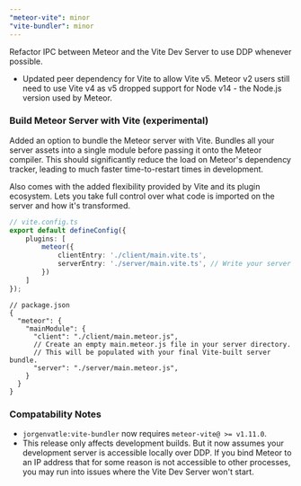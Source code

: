```yaml
---
"meteor-vite": minor
"vite-bundler": minor
---
```


Refactor IPC between Meteor and the Vite Dev Server to use DDP whenever possible.
- Updated peer dependency for Vite to allow Vite v5. Meteor v2 users still need to use Vite v4 as v5 dropped support for Node v14 - the Node.js version used by Meteor.

### Build Meteor Server with Vite (experimental)
Added an option to bundle the Meteor server with Vite. Bundles all your server assets into a single module before 
passing it onto the Meteor compiler. This should significantly reduce the load on Meteor's dependency tracker, leading
to much faster time-to-restart times in development.

Also comes with the added flexibility provided by Vite and its plugin ecosystem. Lets you take full control over what
code is imported on the server and how it's transformed.

```ts
// vite.config.ts
export default defineConfig({
    plugins: [
        meteor({
            clientEntry: './client/main.vite.ts',
            serverEntry: './server/main.vite.ts', // Write your server code from this entrypoint.
        })
    ]
});
```

```json5
// package.json
{
  "meteor": {
    "mainModule": {
      "client": "./client/main.meteor.js",
      // Create an empty main.meteor.js file in your server directory.
      // This will be populated with your final Vite-built server bundle.
      "server": "./server/main.meteor.js", 
    }
  }
}
```

### Compatability Notes
- `jorgenvatle:vite-bundler` now requires `meteor-vite@ >= v1.11.0`.
- This release only affects development builds. But it now assumes your development server is accessible locally over
DDP. If you bind Meteor to an IP address that for some reason is not accessible to other processes, you may run into 
issues where the Vite Dev Server won't start.
